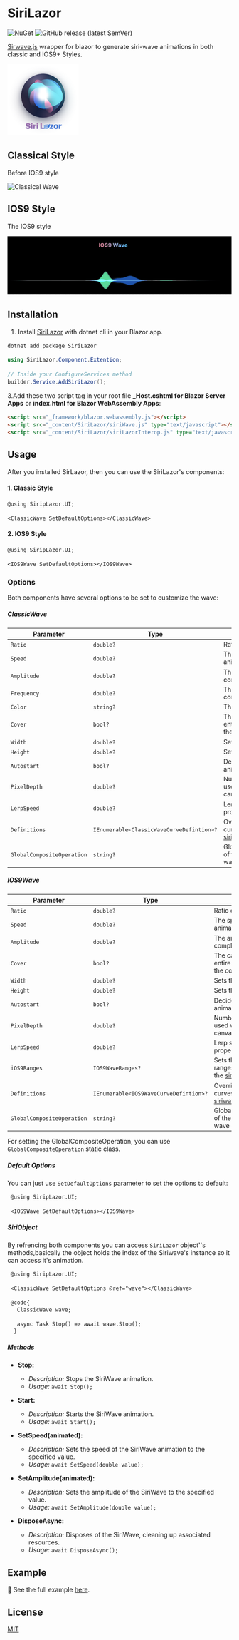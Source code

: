 # SiriLazor
[![NuGet](https://img.shields.io/nuget/dt/SiriLazor?logo=nuget)](https://www.nuget.org/packages/SiriLazor)
![GitHub release (latest SemVer)](https://img.shields.io/github/v/release/p6laris/SiriLazor)

[Sirwave.js](https://github.com/kopiro/siriwave) wrapper for blazor to generate siri-wave animations in both classic and IOS9+ Styles.

![alt text](https://github.com/p6laris/SiriLazor/blob/master/SiriLazor/SiriLazor_160x160.png?raw=true)

## Classical Style
Before IOS9 style

![Classical Wave](https://github.com/p6laris/SiriLazor/blob/master/SiriLazor/classicWave.gif)

## IOS9 Style
The IOS9 style

![Classical Wave](https://github.com/p6laris/SiriLazor/blob/master/SiriLazor/ios9Wave.gif)

## Installation
1. Install [SiriLazor](https://www.nuget.org/packages/SiriLazor) with dotnet cli in your Blazor app.

  ```sh
  dotnet add package SiriLazor 
  ```
  ```C#
  using SiriLazor.Component.Extention;

  // Inside your ConfigureServices method
  builder.Service.AddSiriLazor();
  ```
3.Add these two script tag in your root file **_Host.cshtml for Blazor Server Apps** or **index.html for Blazor WebAssembly Apps**:
  ```html
  <script src="_framework/blazor.webassembly.js"></script>
  <script src="_content/SiriLazor/siriWave.js" type="text/javascript"></script>
  <script src="_content/SiriLazor/siriLazorInterop.js" type="text/javascript"></script>
  ```
## Usage
After you installed SirLazor, then you can use the SiriLazor's components:

#### 1. Classic Style

  ```razor
  @using SiripLazor.UI;

  <ClassicWave SetDefaultOptions></ClassicWave>
   ```
#### 2. IOS9 Style

  ```razor
  @using SiripLazor.UI;

  <IOS9Wave SetDefaultOptions></IOS9Wave>
   ```
### Options
Both components have several options to be set to customize the wave:

##### ClassicWave
| Parameter                      | Type                                      | Description                                     | Default  |
|-------------------------------|-------------------------------------------|-------------------------------------------------|----------|
| `Ratio`                       | `double?`                                 | Ratio of the display to use.                     | calculated |
| `Speed`                       | `double?`                                 | The speed of the animation.                      | 0.2|
| `Amplitude`                   | `double?`                                 | The amplitude of the complete wave-form.         | 1.0|
| `Frequency`                   | `double?`                                 | The frequency of the complete wave-form.         | 6.0|
| `Color`                       | `string?`                                 | The hex color of the wave.                       | #ffffff|
| `Cover`                       | `bool?`                                   | The canvas covers the entire width or height of the container  | false|
| `Width`                       | `double?`                                 | Sets the width parameter.                        | 600.0 |
| `Height`                      | `double?`                                 | Sets the height parameter.                       | 200.0 |
| `Autostart`                   | `bool?`                                   | Decide wether start the animation on boot     | false    |
| `PixelDepth`                  | `double?`                                 | Number of step (in pixels) used when drawed on canvas. | 0.2   |
| `LerpSpeed`                   | `double?`                                 | Lerp speed to interpolate properties.                 | 0.01      |
| `Definitions`                 | `IEnumerable<ClassicWaveCurveDefintion>?` | Override definition of the curves, check the [siriwave.js](https://github.com/kopiro/siriwave/).      | null    |
| `GlobalCompositeOperation`    | `string?`                                 | GlobalCompositeOperation of the canvas, controls wave overlap design.  | "lighter"      |

##### IOS9Wave

| Parameter                      | Type                                      | Description                                     | Default  |
|-------------------------------|-------------------------------------------|-------------------------------------------------|----------|
| `Ratio`                       | `double?`                                 | Ratio of the display to use.                     | calculated |
| `Speed`                       | `double?`                                 | The speed of the animation.                      | 0.2|
| `Amplitude`                   | `double?`                                 | The amplitude of the complete wave-form.         | 1.0|
| `Cover`                       | `bool?`                                   | The canvas covers the entire width or height of the container  | false|
| `Width`                       | `double?`                                 | Sets the width parameter.                        | 600.0 |
| `Height`                      | `double?`                                 | Sets the height parameter.                       | 200.0 |
| `Autostart`                   | `bool?`                                   | Decide wether start the animation on boot     | false    |
| `PixelDepth`                  | `double?`                                 | Number of step (in pixels) used when drawed on canvas. | 0.2   |
| `LerpSpeed`                   | `double?`                                 | Lerp speed to interpolate properties.                 | 0.01      |
| `iOS9Ranges`                  | `IOS9WaveRanges?`                         | Sets the iOS 9 wave ranges parameter, check the [siriwave.js](https://github.com/kopiro/siriwave/).            | null       |
| `Definitions`                 | `IEnumerable<IOS9WaveCurveDefintion>?` | Override definition of the curves, check the [siriwave.js](https://github.com/kopiro/siriwave/).      | null    |
| `GlobalCompositeOperation`    | `string?`                                 | GlobalCompositeOperation of the canvas, controls wave overlap design.  | "lighter"      |

For setting the GlobalCompositeOperation, you can use `GlobalCompositeOperation` static class.

##### Default Options
You can just use `SetDefaultOptions` parameter to set the options to default:

 ```razor
  @using SiripLazor.UI;

  <IOS9Wave SetDefaultOptions></IOS9Wave>
   ```
##### SiriObject
By refrencing both components you can access `SiriLazor` object''s methods,basically the object holds the index of the Siriwave's instance so it can access it's animation.

 ```razor
  @using SiripLazor.UI;

  <ClassicWave SetDefaultOptions @ref="wave"></ClassicWave>

  @code{
    ClassicWave wave;

    async Task Stop() => await wave.Stop();
   }
   ```
##### Methods

- **Stop:**
  - *Description:* Stops the SiriWave animation.
  - *Usage:* `await Stop();`

- **Start:**
  - *Description:* Starts the SiriWave animation.
  - *Usage:* `await Start();`

- **SetSpeed(animated):**
  - *Description:* Sets the speed of the SiriWave animation to the specified value.
  - *Usage:* `await SetSpeed(double value);`

- **SetAmplitude(animated):**
  - *Description:* Sets the amplitude of the SiriWave to the specified value.
  - *Usage:* `await SetAmplitude(double value);`

- **DisposeAsync:**
  - *Description:* Disposes of the SiriWave, cleaning up associated resources.
  - *Usage:* `await DisposeAsync();`
 
## Example

:bookmark_tabs: See the full example [here](https://github.com/p6laris/SiriLazor/blob/master/SiriLazor.WASM/Components/Pages/Home.razor).

## License
[MIT](https://github.com/p6laris/SiriLazor/blob/master/LICENSE.txt)


